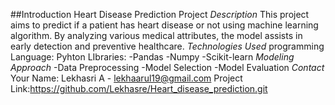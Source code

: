 ##Introduction
Heart Disease Prediction Project
*Description*
This project aims to predict if a patient has heart disease or not using machine learning algorithm. By analyzing various medical attributes, the model assists in early detection and preventive healthcare.
*Technologies Used*
programming Language: Pyhton
LIbraries:
-Pandas
-Numpy
-Scikit-learn
*Modeling Approach*
-Data Preprocessing
-Model Selection
-Model Evaluation
*Contact*
Your Name: Lekhasri A - lekhaarul19@gmail.com
Project Link:https://github.com/Lekhasre/Heart_disease_prediction.git 

